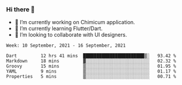 ### Hi there 👋

<!--
**devcat37/devcat37** is a ✨ _special_ ✨ repository because its `README.md` (this file) appears on your GitHub profile.-->


- 🔭 I’m currently working on Chimicum application.
- 🌱 I’m currently learning Flutter/Dart.
- 👯 I’m looking to collaborate with UI designers.
<!-- - 🤔 I’m looking for help with ... -->

<!--START_SECTION:waka-->
```text
Week: 10 September, 2021 - 16 September, 2021

Dart         12 hrs 41 mins  ███████████████████████▒░   93.42 % 
Markdown     18 mins         ▓░░░░░░░░░░░░░░░░░░░░░░░░   02.32 % 
Groovy       15 mins         ▒░░░░░░░░░░░░░░░░░░░░░░░░   01.95 % 
YAML         9 mins          ▒░░░░░░░░░░░░░░░░░░░░░░░░   01.17 % 
Properties   5 mins          ▒░░░░░░░░░░░░░░░░░░░░░░░░   00.71 % 
```
<!--END_SECTION:waka-->
